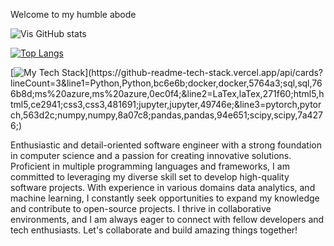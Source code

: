 Welcome to my humble abode

![Vis GitHub stats](https://github-readme-stats.vercel.app/api?username=ViSharma99&show_icons=true&theme=dracula)

[![Top Langs](https://github-readme-stats.vercel.app/api/top-langs/?username=ViSharma99&hide_progress=true)](https://github.com/anuraghazra/github-readme-stats)

[![My Tech Stack](https://github-readme-tech-stack.vercel.app/api/cards?lineCount=3&line1=Python,Python,bc6e6b;docker,docker,5764a3;sql,sql,766b8d;ms%20azure,ms%20azure,0ec0f4;&line2=LaTex,laTex,271f60;html5,html5,ce2941;css3,css3,481691;jupyter,jupyter,49746e;&line3=pytorch,pytorch,563d2c;numpy,numpy,8a07c8;pandas,pandas,94e651;scipy,scipy,7a4276;)](https://github-readme-tech-stack.vercel.app/api/cards?lineCount=3&line1=Python,Python,bc6e6b;docker,docker,5764a3;sql,sql,766b8d;ms%20azure,ms%20azure,0ec0f4;&line2=LaTex,laTex,271f60;html5,html5,ce2941;css3,css3,481691;jupyter,jupyter,49746e;&line3=pytorch,pytorch,563d2c;numpy,numpy,8a07c8;pandas,pandas,94e651;scipy,scipy,7a4276;)

Enthusiastic and detail-oriented software engineer with a strong foundation in computer science and a passion for creating innovative solutions. Proficient in multiple programming languages and frameworks, I am committed to leveraging my diverse skill set to develop high-quality software projects. With experience in various domains data analytics, and machine learning, I constantly seek opportunities to expand my knowledge and contribute to open-source projects. I thrive in collaborative environments, and I am always eager to connect with fellow developers and tech enthusiasts. Let's collaborate and build amazing things together!
